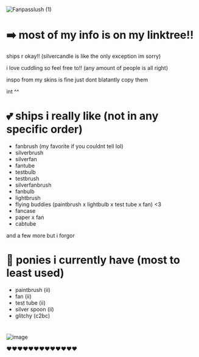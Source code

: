 ![Fanpasslush (1)](https://github.com/user-attachments/assets/5ddf6d92-6ac3-4afe-814b-93a41accee91)

# ➡️ most of my info is on my linktree!!

ships r okay!! (silvercandle is like the only exception im sorry)

i love cuddling so feel free to!! (any amount of people is all right)

inspo from my skins is fine just dont blatantly copy them

int ^^

# 💕 ships i really like (not in any specific order)
- fanbrush (my favorite if you couldnt tell lol)
- silverbrush
- silverfan
- fantube
- testbulb
- testbrush
- silverfanbrush
- fanbulb
- lightbrush
- flying buddies (paintbrush x lightbulb x test tube x fan) <3
- fancase
- paper x fan
- cabtube

and a few more but i forgor

# 🐴 ponies i currently have (most to least used)
- paintbrush (ii)
- fan (ii)
- test tube (ii)
- silver spoon (ii)
- glitchy (c2bc)
#

![image](https://github.com/user-attachments/assets/0d3e3501-8c4d-4ec1-9550-4426a033fc4c)

❤️❤️❤️❤️❤️❤️❤️❤️❤️❤️❤️❤️❤️

